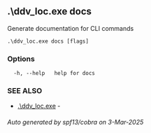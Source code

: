 ## .\ddv_loc.exe docs

Generate documentation for CLI commands

```
.\ddv_loc.exe docs [flags]
```

### Options

```
  -h, --help   help for docs
```

### SEE ALSO

* [.\ddv_loc.exe](.\ddv_loc.exe.md)	 - 

###### Auto generated by spf13/cobra on 3-Mar-2025
